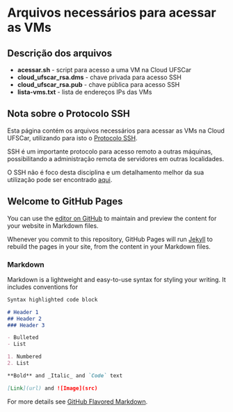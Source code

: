 # Arquivos necessários para acessar as VMs

## Descrição dos arquivos

- **acessar.sh** - script para acesso a uma VM na Cloud UFSCar
- **cloud_ufscar_rsa.dms** - chave privada para acesso SSH
- **cloud_ufscar_rsa.pub** - chave pública para acesso SSH
- **lista-vms.txt** - lista de endereços IPs das VMs

## Nota sobre o Protocolo SSH

Esta página contém os arquivos necessários para acessar as VMs na Cloud UFSCar, utilizando para isto o [Protocolo SSH](https://tools.ietf.org/html/rfc4254).

SSH é um importante protocolo para acesso remoto a outras máquinas, possibilitando a administração remota de servidores em outras localidades.

O SSH não é foco desta disciplina e um detalhamento melhor da sua utilização pode ser encontrado [aqui](https://www.openssh.com).

## Welcome to GitHub Pages

You can use the [editor on GitHub](https://github.com/dcomp-leris/slice-enablers/edit/master/README.md) to maintain and preview the content for your website in Markdown files.

Whenever you commit to this repository, GitHub Pages will run [Jekyll](https://jekyllrb.com/) to rebuild the pages in your site, from the content in your Markdown files.

### Markdown

Markdown is a lightweight and easy-to-use syntax for styling your writing. It includes conventions for

```markdown
Syntax highlighted code block

# Header 1
## Header 2
### Header 3

- Bulleted
- List

1. Numbered
2. List

**Bold** and _Italic_ and `Code` text

[Link](url) and ![Image](src)
```

For more details see [GitHub Flavored Markdown](https://guides.github.com/features/mastering-markdown/).
